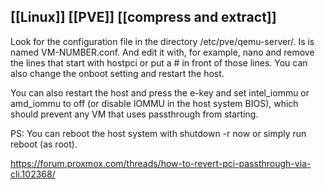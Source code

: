 ## [[Linux]] [[PVE]] [[compress and extract]]

Look for the configuration file in the directory /etc/pve/qemu-server/. 
Is is named VM-NUMBER.conf. 
And edit it with, for example, nano and remove the lines that start with hostpci or put a # in front of those lines. 
You can also change the onboot setting and restart the host.

You can also restart the host and press the e-key and set intel_iommu or amd_iommu to off (or disable IOMMU in the host system BIOS), which should prevent any VM that uses passthrough from starting.

PS: You can reboot the host system with shutdown -r now or simply run reboot (as root).

https://forum.proxmox.com/threads/how-to-revert-pci-passthrough-via-cli.102368/